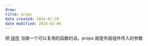 ```yaml
---
draw:
title: props
date created: 2024-07-29
date modified: 2025-02-06
---
```


把 [组件](组件.md) 当做一个可以复用的函数的话，props 就是外层组件传入的参数
